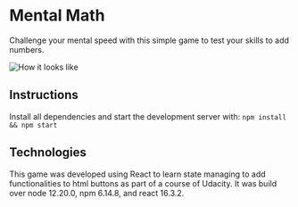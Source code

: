 # Mental Math

Challenge your mental speed with this simple game to test your skills to add numbers.

![How it looks like](https://i.gyazo.com/36d856b0f1fbfce84f8705e77e659fa6.gif)

## Instructions

Install all dependencies  and start the development server with:
``` npm install && npm start ```

## Technologies

This game was developed using React to learn state managing to add functionalities to html buttons as part of a course of Udacity. 
It was build over node 12.20.0, npm 6.14.8, and react 16.3.2.
